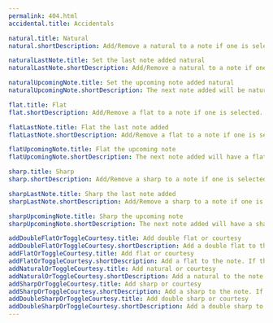 ```yaml
---
permalink: 404.html
accidental.title: Accidentals

natural.title: Natural
natural.shortDescription: Add/Remove a natural to a note if one is selected. Otherwise, the natural will be added to the next note added.

naturalLastNote.title: Set the last note added natural
naturalLastNote.shortDescription: Add/Remove a natural to a note if one is selected. If not possible, the modification will be made to the last note added. In last resort, the natural will be added to the next note added.

naturalUpcomingNote.title: Set the upcoming note added natural 
naturalUpcomingNote.shortDescription: The next note added will be natural.

flat.title: Flat
flat.shortDescription: Add/Remove a flat to a note if one is selected. Otherwise, the flat will be added to the next note added.

flatLastNote.title: Flat the last note added
flatLastNote.shortDescription: Add/Remove a flat to a note if one is selected. If not possible, the modification will be made to the last note added. In last resort, the flat will be added to the next note added.

flatUpcomingNote.title: Flat the upcoming note
flatUpcomingNote.shortDescription: The next note added will have a flat.

sharp.title: Sharp
sharp.shortDescription: Add/Remove a sharp to a note if one is selected. Otherwise, the sharp will be added to the next note added.

sharpLastNote.title: Sharp the last note added
sharpLastNote.shortDescription: Add/Remove a sharp to a note if one is selected. If not possible, the modification will be made to the last note added. In last resort, the sharp will be added to the next note added.

sharpUpcomingNote.title: Sharp the upcoming note
sharpUpcomingNote.shortDescription: The next note added will have a sharp.

addDoubleFlatOrToggleCourtesy.title: Add double flat or courtesy
addDoubleFlatOrToggleCourtesy.shortDescription: Add a double flat to the note. If the note is already double flat, a courtesy notation will be added.
addFlatOrToggleCourtesy.title: Add flat or courtesy
addFlatOrToggleCourtesy.shortDescription: Add a flat to the note. If the note is already flat, a courtesy notation will be added.
addNaturalOrToggleCourtesy.title: Add natural or courtesy
addNaturalOrToggleCourtesy.shortDescription: Add a natural to the note. If the note is already natural, a courtesy notation will be added.
addSharpOrToggleCourtesy.title: Add sharp or courtesy
addSharpOrToggleCourtesy.shortDescription: Add a sharp to the note. If the note is already sharp, a courtesy notation will be added.
addDoubleSharpOrToggleCourtesy.title: Add double sharp or courtesy
addDoubleSharpOrToggleCourtesy.shortDescription: Add a double sharp to the note. If the note is already double sharp, a courtesy notation will be added.
---
```

